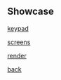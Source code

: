 ## Showcase

[keypad](keypad/index.md)

[screens](screens/index.md)

[render](render/index.md)

[back](./)
